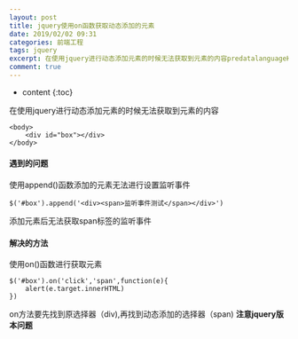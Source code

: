 ```yaml
---
layout: post
title: jquery使用on函数获取动态添加的元素
date: 2019/02/02 09:31
categories: 前端工程
tags: jquery
excerpt: 在使用jquery进行动态添加元素的时候无法获取到元素的内容predatalanguageHTMLcodeclasslanguagemarkupltbodygtltdividboxgtltdivgtltbodygtcodepreh4遇到的问题h4使用append函数添加的元素无法进行设置监听事件precodeclasslanguagejavascriptboxappendltdivgtltspan
comment: true
---
```


* content
{:toc}

在使用jquery进行动态添加元素的时候无法获取到元素的内容

    
    
    <body>
        <div id="box"></div>
    </body>
    

#### 遇到的问题

使用append()函数添加的元素无法进行设置监听事件

    
    
    $('#box').append('<div><span>监听事件测试</span></div>')
    

添加元素后无法获取span标签的监听事件

#### 解决的方法

使用on()函数进行获取元素

    
    
    $('#box').on('click','span',function(e){
        alert(e.target.innerHTML)
    })
    

on方法要先找到原选择器（div),再找到动态添加的选择器（span) **注意jquery版本问题**


    